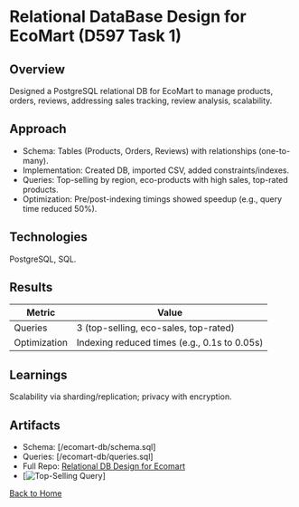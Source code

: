 # Relational DataBase Design for EcoMart (D597 Task 1)

## Overview
Designed a PostgreSQL relational DB for EcoMart to manage products, orders, reviews, addressing sales tracking, review analysis, scalability.

## Approach
- Schema: Tables (Products, Orders, Reviews) with relationships (one-to-many).
- Implementation: Created DB, imported CSV, added constraints/indexes.
- Queries: Top-selling by region, eco-products with high sales, top-rated products.
- Optimization: Pre/post-indexing timings showed speedup (e.g., query time reduced 50%).

## Technologies
PostgreSQL, SQL.

## Results
| Metric          | Value          |
|-----------------|----------------|
| Queries         | 3 (top-selling, eco-sales, top-rated) |
| Optimization    | Indexing reduced times (e.g., 0.1s to 0.05s) |

## Learnings
Scalability via sharding/replication; privacy with encryption.

## Artifacts
- Schema: [/ecomart-db/schema.sql]
- Queries: [/ecomart-db/queries.sql]
- Full Repo: [Relational DB Design for Ecomart](../Relational_DB_Design_for_Ecomart)
- [<img src="/assets/ecomart-db/query1.png" alt="Top-Selling Query">]

[Back to Home](/)
